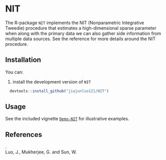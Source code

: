 # NIT


The R-package `NIT` implements the NIT (Nonparametric Integrative Tweedie) procedure that estimates a high-dimensional sparse parameter when along with the primary data we can also gather side information from multiple data sources. 
See the reference for more details around the NIT procedure.

Installation
-----------
You can:

1. install the development version of `NIT`

 ```R
   devtools::install_github("jiajunluo121/NIT")
   ```

Usage
-------

See the included vignette [`Demo-NIT`]() for illustrative examples.

References
--------
[]().                                     
Luo, J., Mukherjee, G. and Sun, W. 
